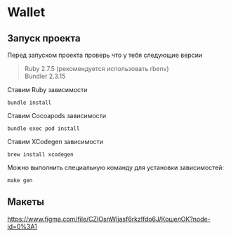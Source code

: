 # Wallet
## Запуск проекта
Перед запуском проекта проверь что у тебя следующие версии
> Ruby 2.7.5 (рекомендуется использовать rbenv)\
> Bundler 2.3.15

Ставим Ruby зависимости
```
bundle install
```

Ставим Cocoapods зависимости
```
bundle exec pod install
```

Ставим XCodegen зависимости
```
brew install xcodegen
```

Можно выполнить специальную команду для установки зависимостей:
```
make gen
```

## Макеты
https://www.figma.com/file/CZIOsnWIjasf6rkzlfdo6J/КошелОК?node-id=0%3A1
